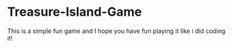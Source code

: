 # Treasure-Island-Game
This is a simple fun game and I hope you have fun playing it like i did coding it!
